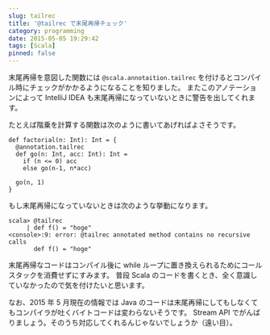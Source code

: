 ```yaml
---
slug: tailrec
title: '@tailrec で末尾再帰チェック'
category: programming
date: 2015-05-05 19:29:42
tags: [Scala]
pinned: false
---
```


末尾再帰を意図した関数には `@scala.annotaition.tailrec` を付けるとコンパイル時にチェックがかかるようになることを知りました。 またこのアノテーションによって IntelliJ IDEA も末尾再帰になっていないときに警告を出してくれます。

たとえば階乗を計算する関数は次のように書いてあげればよさそうです。

```
def factorial(n: Int): Int = {
  @annotation.tailrec
  def go(n: Int, acc: Int): Int =
    if (n <= 0) acc
    else go(n-1, n*acc)

  go(n, 1)
}
```

もし末尾再帰になっていないときは次のような挙動になります。

```
scala> @tailrec
     | def f() = "hoge"
<console>:9: error: @tailrec annotated method contains no recursive calls
       def f() = "hoge"
```

末尾再帰なコードはコンパイル後に while ループに置き換えられるためにコールスタックを消費せずにすみます。 普段 Scala のコードを書くとき、全く意識していなかったので気を付けたいと思います。

なお、2015 年 5 月現在の情報では Java のコードは末尾再帰にしてもしなくてもコンパイラが吐くバイトコードは変わらないそうです。 Stream API でがんばりましょう。そのうち対応してくれるんじゃないでしょうか（遠い目）。
